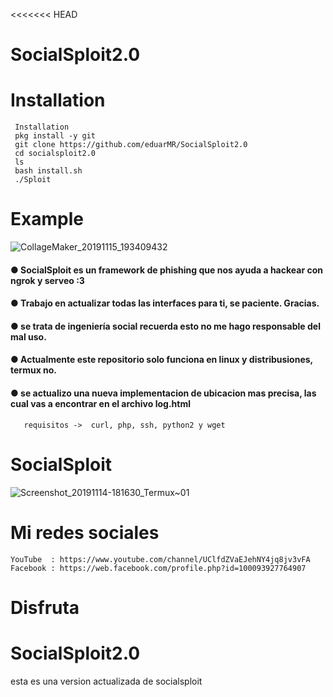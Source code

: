 <<<<<<< HEAD
# SocialSploit2.0 
# Installation 
     Installation
     pkg install -y git
     git clone https://github.com/eduarMR/SocialSploit2.0
     cd socialsploit2.0
     ls
     bash install.sh
     ./Sploit
# Example
![CollageMaker_20191115_193409432](https://user-images.githubusercontent.com/46208706/68985841-31a1a500-07df-11ea-9d0c-abff6a2f8c49.jpg)

#### ● SocialSploit es un framework de phishing que nos ayuda a hackear con ngrok y serveo :3 
#### ● Trabajo en actualizar todas las interfaces para ti, se paciente. Gracias.
#### ● se trata de ingeniería social recuerda esto no me hago responsable del mal uso.
#### ● Actualmente este repositorio  solo funciona en linux y distribusiones, termux no.
#### ● se actualizo una nueva implementacion de ubicacion mas precisa, las cual vas a encontrar en el archivo log.html

       
       requisitos ->  curl, php, ssh, python2 y wget
       
  
# SocialSploit 
![Screenshot_20191114-181630_Termux~01](https://user-images.githubusercontent.com/46208706/68985817-f8693500-07de-11ea-8a64-592468ed1440.jpg)
# Mi redes sociales
    YouTube  : https://www.youtube.com/channel/UClfdZVaEJehNY4jq8jv3vFA
    Facebook : https://web.facebook.com/profile.php?id=100093927764907
# Disfruta
# SocialSploit2.0
esta es una version actualizada de socialsploit


